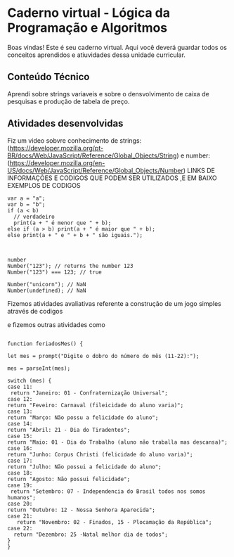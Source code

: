 # Caderno virtual - Lógica da Programação e Algoritmos
Boas vindas! Este é seu caderno virtual. Aqui você deverá guardar todos os conceitos aprendidos e atiuvidades dessa unidade curricular. 


## Conteúdo Técnico
Aprendi sobre strings variaveis e sobre o densvolvimento de caixa de pesquisas e produção de tabela de preço.



## Atividades desenvolvidas
Fiz um video sobvre conhecimento de 
strings:(https://developer.mozilla.org/pt-BR/docs/Web/JavaScript/Reference/Global_Objects/String) 
e number:(https://developer.mozilla.org/en-US/docs/Web/JavaScript/Reference/Global_Objects/Number)
LINKS DE INFORMAÇÕES E CODIGOS QUE PODEM SER UTILIZADOS ,E EM BAIXO EXEMPLOS DE CODIGOS

```JS
var a = "a";
var b = "b";
if (a < b)
  // verdadeiro
  print(a + " é menor que " + b);
else if (a > b) print(a + " é maior que " + b);
else print(a + " e " + b + " são iguais.");
```
```JS


number
Number("123"); // returns the number 123
Number("123") === 123; // true

Number("unicorn"); // NaN
Number(undefined); // NaN
```
Fizemos atividades avaliativas referente a construção de um jogo simples através de codigos 

 e fizemos outras atividades como
 ```JS

function feriadosMes() {
  
let mes = prompt("Digite o dobro do número do mês (11-22):");

 mes = parseInt(mes);
  
switch (mes) {
 case 11:
  return "Janeiro: 01 - Confraternização Universal";
case 12:
return "Feveiro: Carnaval (fileicidade do aluno varia)";
 case 13:
 return "Março: Não possu a felicidade do aluno";
case 14:
 return "Abril: 21 - Dia do Tiradentes";
 case 15:
 return "Maio: 01 - Dia do Trabalho (aluno não traballa mas descansa)";
 case 16:
 return "Junho: Corpus Christi (felicidade do aluno varia)";
case 17:
 return "Julho: Não possui a felicidade do aluno";
case 18:
 return "Agosto: Não possui felicidade";
 case 19:
  return "Setembro: 07 - Independencia do Brasil todos nos somos humanos";
 case 20:
 return "Outubro: 12 - Nossa Senhora Aparecida";
case 21:
    return "Novembro: 02 - Finados, 15 - Plocamação da República";
 case 22:
   return "Dezembro: 25 -Natal melhor dia de todos";
}
}
```
